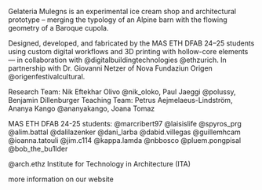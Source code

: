 Gelateria Mulegns is an experimental ice cream shop and architectural prototype – merging the typology of an Alpine barn with the flowing geometry of a Baroque cupola.

Designed, developed, and fabricated by the MAS ETH DFAB 24–25 students using custom digital workflows and 3D printing with hollow-core elements — in collaboration with @digitalbuildingtechnologies @ethzurich.
In partnership with Dr. Giovanni Netzer of Nova Fundaziun Origen @origenfestivalcultural.

Research Team:
Nik Eftekhar Olivo @nik_oloko, Paul Jaeggi @polussy, Benjamin Dillenburger
Teaching Team:
Petrus Aejmelaeus-Lindström, Ananya Kango @ananyakango, Joana Tomaz

MAS ETH DFAB 24-25 students:
@marcribert97 @laisislife @spyros_prg @alim.battal @dalilazenker @dani_larba
@dabid.villegas @guillemhcam @ioanna.tatouli @jim.c114 @kappa.lamda
@nbbosco @pluem.pongpisal @bob_the_bu1lder

@arch.ethz
Institute for Technology in Architecture (ITA)

more information on our website